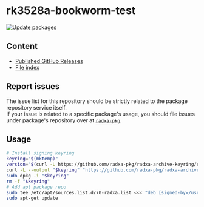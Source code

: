 # rk3528a-bookworm-test

[![Update packages](https://github.com/radxa-repo/rk3528a-bookworm-test/actions/workflows/update.yaml/badge.svg)](https://github.com/radxa-repo/rk3528a-bookworm-test/actions/workflows/update.yaml)

## Content

* [Published GitHub Releases](https://radxa-repo.github.io/rk3528a-bookworm-test/pkgs.json)
* [File index](https://radxa-repo.github.io/rk3528a-bookworm-test/files.list)

## Report issues

The issue list for this repository should be strictly related to the package repository service itself.  
If your issue is related to a specific package's usage, you should file issues under package's repository over at [`radxa-pkg`](https://github.com/radxa-pkg).

## Usage

```bash
# Install signing keyring
keyring="$(mktemp)"
version="$(curl -L https://github.com/radxa-pkg/radxa-archive-keyring/releases/latest/download/VERSION)"
curl -L --output "$keyring" "https://github.com/radxa-pkg/radxa-archive-keyring/releases/latest/download/radxa-archive-keyring_${version}_all.deb"
sudo dpkg -i "$keyring"
rm -f "$keyring"
# Add apt package repo
sudo tee /etc/apt/sources.list.d/70-radxa.list <<< "deb [signed-by=/usr/share/keyrings/radxa-archive-keyring.gpg] https://radxa-repo.github.io/rk3528a-bookworm-test/ rk3528a-bookworm-test main"
sudo apt-get update
```
